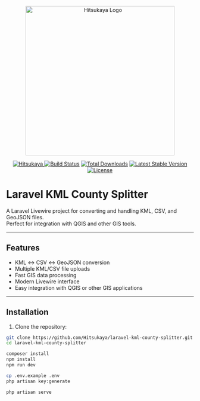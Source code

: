 <p align="center">
  <img src="https://i.imgur.com/bmrJ0A7.png" width="400" alt="Hitsukaya Logo">
</p>

<p align="center">
<a href="https://hitsukaya.com">
  <img src="https://img.shields.io/badge/Hitsukaya-ff0000?style=flat" alt="Hitsukaya">
</a>
<a href="https://github.com/laravel/framework/actions"><img src="https://github.com/laravel/framework/workflows/tests/badge.svg" alt="Build Status"></a>
<a href="https://packagist.org/packages/laravel/framework"><img src="https://img.shields.io/packagist/dt/laravel/framework" alt="Total Downloads"></a>
<a href="https://packagist.org/packages/laravel/framework"><img src="https://img.shields.io/packagist/v/laravel/framework" alt="Latest Stable Version"></a>
<a href="https://packagist.org/packages/laravel/framework"><img src="https://img.shields.io/packagist/l/laravel/framework" alt="License"></a>
</p>

# Laravel KML County Splitter

A Laravel Livewire project for converting and handling KML, CSV, and GeoJSON files.  
Perfect for integration with QGIS and other GIS tools.

---

## Features

- KML ↔ CSV ↔ GeoJSON conversion  
- Multiple KML/CSV file uploads  
- Fast GIS data processing  
- Modern Livewire interface  
- Easy integration with QGIS or other GIS applications  

---

## Installation

1. Clone the repository:

```bash
git clone https://github.com/Hitsukaya/laravel-kml-county-splitter.git
cd laravel-kml-county-splitter

composer install
npm install
npm run dev

cp .env.example .env
php artisan key:generate

php artisan serve


